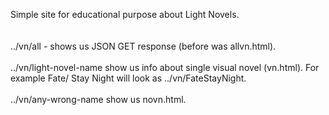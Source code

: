 Simple site for educational purpose about Light Novels. <br><br><br>
../vn/all - shows us JSON GET response (before was allvn.html).<br><br>
../vn/light-novel-name  show us info about single visual novel (vn.html). For example Fate/ Stay Night will look as ../vn/FateStayNight.<br><br>
../vn/any-wrong-name show us novn.html.<br><br>
